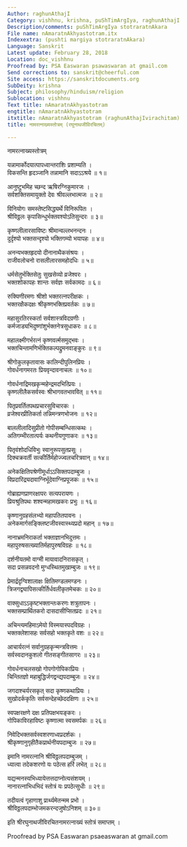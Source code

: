 ```yaml
---
Author: raghunAthajI
Category: vishhnu, krishna, puShTimArgIya, raghunAthajI
Description/comments: puShTimArgIya stotraratnAkara
File name: nAmaratnAkhyastotram.itx
Indexextra: (pushti margiya stotraratnAkara)
Language: Sanskrit
Latest update: February 28, 2018
Location: doc_vishhnu
Proofread by: PSA Easwaran psawaswaran at gmail.com
Send corrections to: sanskrit@cheerful.com
Site access: https://sanskritdocuments.org
SubDeity: krishna
Subject: philosophy/hinduism/religion
Sublocation: vishhnu
Text title: nAmaratnAkhyastotram
engtitle: nAmaratnAkhyastotram
itxtitle: nAmaratnAkhyastotram (raghunAthajIvirachitam)
title: नामरत्नाख्यस्तोत्रम् (रघुनाथजीविरचितम्)

---
```

  
 नामरत्नाख्यस्तोत्रम्   
  
यन्नामार्कोदयात्पापध्वान्तराशिः प्रशाम्यति ।  
विकसन्ति हृदञ्जानि तन्नामानि सदाऽऽश्रये ॥ १॥  
  
आनुष्टुभमिह च्छन्द ऋषिरग्निकुमारजः ।  
सर्वशक्तिसमायुक्तो देवः श्रीवल्लभात्मजः ॥ २॥  
  
विनियोगः समस्तेष्टसिद्ध्यर्थे विनिरूपितः ।  
श्रीविठ्ठलः कृपासिन्धुर्भक्तवश्योऽतिसुन्दरः ॥ ३॥  
  
कृष्णलीलारसाविष्टः श्रीमान्वल्लभनन्दनः ।  
दुर्दृश्यो भक्तसन्दृश्यो भक्तिगम्यो भयापहः ॥ ४॥  
  
अनन्यभक्तहृदयो दीनानाथैकसंश्रयः ।  
राजीवलोचनो रासलीलारसमहोदधिः ॥ ५॥  
  
धर्मसेतुर्भक्तिसेतुः सुखसेव्यो व्रजेश्वरः ।  
भक्तशोकापहः शान्तः सर्वज्ञः सर्वकामदः ॥ ६॥  
  
रुक्यिणीरमणः श्रीशो भक्तरत्नपरीक्षकः ।  
भक्तरक्षैकदक्षः श्रीकृष्णभक्तिप्रवर्तकः ॥ ७॥  
  
महासुरतिरस्कर्ता सर्वशास्त्रविदग्रणीः ।  
कर्मजाड्यभिदुष्णांशुर्भक्तनेत्रसुधाकरः ॥ ८॥  
  
महालक्ष्मीगर्भरत्नं कृष्णवर्त्मसमुद्भवः ।  
भक्तचिन्तामणिर्भक्तिकल्पद्रुमनवाङ्कुरः ॥ ९॥  
  
श्रीगोकुलकृतावासः कालिन्दीपुलिनप्रियः ।  
गोवर्धनागमरतः प्रियवृन्दावनाचलः ॥ १०॥  
  
गोवर्धनाद्रिमखकृन्महेन्द्रमदभित्प्रियः ।  
कृष्णलीलैकसर्वस्वः श्रीभागवतभाववित् ॥ ११॥  
  
पितृप्रवर्तितपथप्रचारसुविचारकः ।  
व्रजेश्वरप्रीतिकर्ता तन्निमन्त्रणभोजनः ॥ १२॥  
  
बाललीलादिसुप्रीतो गोपीसम्बन्धिसत्कथः ।  
अतिगम्भीरतात्पर्यः कथनीयगुणाकरः ॥ १३॥  
  
पितृवंशोदधिविभुः स्वानुरूपसुतप्रसूः ।  
दिक्चक्रवर्ती सत्कीर्तिर्महोज्ज्वलचरित्रवान् ॥ १४॥  
  
अनेकक्षितिपश्रेणीमूर्धाऽऽसिक्तपदाम्बुजः ।  
विप्रदारिद्र्यदावाग्निर्भूदेवाग्निप्रपूजकः ॥ १५॥  
  
गोब्राह्यणप्राणरक्षापरः सत्यपरायणः ।  
प्रियश्रुतिपथः शश्वन्महामखकरः प्रभुः ॥ १६॥  
  
कृष्णानुग्रहसंलभ्यो महापतितपावनः ।  
अनेकमार्गसङ्क्लिष्टजीवस्वास्थ्यप्रदो महान् ॥ १७॥  
  
नानाभ्रमनिराकर्ता भक्ताज्ञानभिदुत्तमः ।  
महापुरुषसत्ख्यातिर्महापुरुषविग्रहः ॥ १८॥  
  
दर्शनीयतमो वाग्मी मायावादनिरासकृत् ।  
सदा प्रसन्नवदनो मुग्धस्थितमुखाम्बुजः ॥ १९॥  
  
प्रेमार्द्रदृग्विशालाक्षः क्षितिमण्डलमण्डनः ।  
त्रिजगद्व्यापिसत्कीर्तिर्धवलीकृतमेचकः ॥ २०॥  
  
वाक्सुधाऽऽकृष्टभक्तान्तःकरणः शत्रुतापनः ।  
भक्तसम्प्रार्थितकरो दासदासीप्सितप्रदः ॥ २१॥  
  
अचिन्त्यमहिमाऽमेयो विस्मयास्पदविग्रहः ।  
भक्तक्लेशासहः सर्वसहो भक्तकृते वशः ॥ २२॥  
  
आचार्यरत्नं सर्वानुग्रहकृन्मन्त्रवित्तमः ।  
सर्वस्वदानकुशलो गीतसङ्गीतसागरः ॥ २३॥  
  
गोवर्धनाचलसखो गोपगोगोपिकाप्रियः ।  
चिन्तितज्ञो महाबुद्धिर्जगद्वन्द्यपदाम्बुजः ॥ २४॥  
  
जगदाश्चर्यरसकृत् सदा कृष्णकथाप्रियः ।  
सुखोदर्ककृतिः सर्वसन्देहच्छेददक्षिणः ॥ २५॥  
  
स्वपक्षरक्षणे दक्षः प्रतिपक्षभयङ्करः ।  
गोपिकाविरहाविष्टः कृष्णात्मा स्वसमर्पकः ॥ २६॥  
  
निवेदिभक्तसर्वस्वशरणाध्वप्रदर्शकः ।  
श्रीकृष्णानुगृहीतैकप्रार्थनीयपदाम्बुजः ॥ २७॥  
  
इमानि नामरत्नानि श्रीविठ्ठलपदाम्बुजम् ।  
ध्यात्वा तदेकशरणो यः पठेत्स हरिं लभेत् ॥ २८॥  
  
यद्यन्मनस्यभिध्यायेत्तत्तदाप्नोत्यसंशयम् ।  
नानारत्नाभिधभिदं स्तोत्रं यः प्रपठेत्सुधीः ॥ २९॥  
  
तदीयत्वं गृहाणाशु प्रार्थ्यमेतन्मम प्रभो ।  
श्रीविठ्ठलपदाम्भोजमकरन्दजुषोऽनिशम् ॥ ३०॥  
  
इति श्रीरघुनाथजीविरचितनामरत्नाख्यं स्तोत्रं समाप्तम् ।  
  
  
Proofread by PSA Easwaran psaeaswaran at gmail.com  
  
